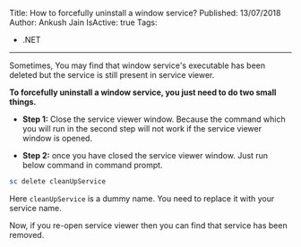Title: How to forcefully uninstall a window service?
Published: 13/07/2018
Author: Ankush Jain
IsActive: true
Tags:
  - .NET
---
Sometimes, You may find that window service's executable has been deleted but the service is still present in service viewer.

**To forcefully uninstall a window service, you just need to do two small things.**

- **Step 1:** Close the service viewer window. Because the command which you will run in the second step will not work if the service viewer window is opened.

- **Step 2:** once you have closed the service viewer window. Just run below command in command prompt.  

```powershell
sc delete cleanUpService
```
Here `cleanUpService` is a dummy name. You need to replace it with your service name.

Now, if you re-open service viewer then you can find that service has been removed.

                